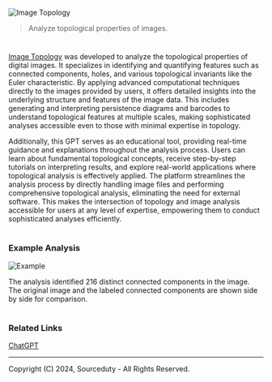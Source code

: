 ![Image Topology](https://github.com/user-attachments/assets/c20dfa95-f080-4ff6-bdec-3792f859d45a)

> Analyze topological properties of images.

#

[Image Topology](https://chatgpt.com/g/g-EmylGqvMl-image-topology) was developed to analyze the topological properties of digital images. It specializes in identifying and quantifying features such as connected components, holes, and various topological invariants like the Euler characteristic. By applying advanced computational techniques directly to the images provided by users, it offers detailed insights into the underlying structure and features of the image data. This includes generating and interpreting persistence diagrams and barcodes to understand topological features at multiple scales, making sophisticated analyses accessible even to those with minimal expertise in topology.

Additionally, this GPT serves as an educational tool, providing real-time guidance and explanations throughout the analysis process. Users can learn about fundamental topological concepts, receive step-by-step tutorials on interpreting results, and explore real-world applications where topological analysis is effectively applied. The platform streamlines the analysis process by directly handling image files and performing comprehensive topological analysis, eliminating the need for external software. This makes the intersection of topology and image analysis accessible for users at any level of expertise, empowering them to conduct sophisticated analyses efficiently.

#
### Example Analysis

![Example](https://github.com/user-attachments/assets/129f4d59-fa38-4fde-ab99-b2bd8c199d90)

The analysis identified 216 distinct connected components in the image. The original image and the labeled connected components are shown side by side for comparison.

#
### Related Links

[ChatGPT](https://github.com/sourceduty/ChatGPT)

***
Copyright (C) 2024, Sourceduty - All Rights Reserved.
